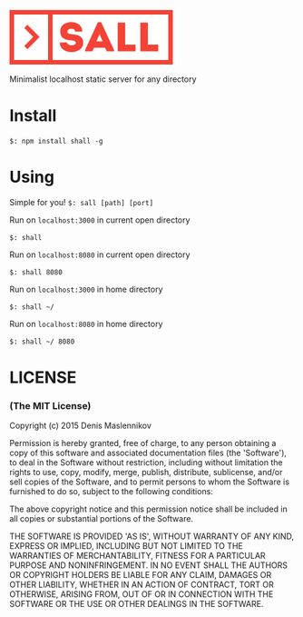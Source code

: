 ![Sall Logo](/res/logo.png)

Minimalist localhost static server for any directory

# Install
```
$: npm install shall -g
```

# Using

Simple for you!
`$: sall [path] [port]`


Run on `localhost:3000` in current open directory
```
$: shall
```

Run on `localhost:8080` in current open directory
```
$: shall 8080
```

Run on `localhost:3000` in home directory
```
$: shall ~/
```

Run on `localhost:8080` in home directory
```
$: shall ~/ 8080
```

# LICENSE
### (The MIT License)

Copyright (c) 2015 Denis Maslennikov

Permission is hereby granted, free of charge, to any person obtaining
a copy of this software and associated documentation files (the
'Software'), to deal in the Software without restriction, including
without limitation the rights to use, copy, modify, merge, publish,
distribute, sublicense, and/or sell copies of the Software, and to
permit persons to whom the Software is furnished to do so, subject to
the following conditions:

The above copyright notice and this permission notice shall be
included in all copies or substantial portions of the Software.

THE SOFTWARE IS PROVIDED 'AS IS', WITHOUT WARRANTY OF ANY KIND,
EXPRESS OR IMPLIED, INCLUDING BUT NOT LIMITED TO THE WARRANTIES OF
MERCHANTABILITY, FITNESS FOR A PARTICULAR PURPOSE AND NONINFRINGEMENT.
IN NO EVENT SHALL THE AUTHORS OR COPYRIGHT HOLDERS BE LIABLE FOR ANY
CLAIM, DAMAGES OR OTHER LIABILITY, WHETHER IN AN ACTION OF CONTRACT,
TORT OR OTHERWISE, ARISING FROM, OUT OF OR IN CONNECTION WITH THE
SOFTWARE OR THE USE OR OTHER DEALINGS IN THE SOFTWARE.
